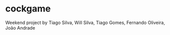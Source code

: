 # cockgame
Weekend project by Tiago Silva, Will Silva, Tiago Gomes, Fernando Oliveira, João Andrade
